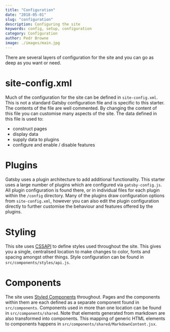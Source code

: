 ```yaml
---
title: "Configuration"
date: "2018-05-01"
slug: "configuration"
description: Configuring the site
keywords: config, setup, configuration
category: Configuration
author: Pedr Browne
image: ./images/main.jpg
---
```


There are several layers of configuration for the site and you can go as deep as
you want or need.

# site-config.xml

Much of the configuration for the site can be defined in `site-config.xml`. This
is not a standard Gatsby configuration file and is specific to this starter. The
contents of the file are well commented. By changing the content of this file
you can customise many aspects of the site. The data defined in this file is
used to:

* construct pages
* display data
* supply data to plugins
* configure and enable / disable features

# Plugins

Gatsby uses a plugin architecture to add additional functionality. This starter
uses a large number of plugins which are configured via `gatsby-config.js`. All
plugin configuration is found there, or in individual files for each plugin
within the `/config` directory. Many of the plugins draw configuration options
from `site-config.xml`, however you can also edit the plugin configuration
directly to further customise the behaviour and features offered by the plugins.

# Styling

This site uses [CSSAPI](https://github.com/Undistraction/cssapi) to define
styles used throughout the site. This gives you a single, centralised location
to make changes to color, fonts and spacing amongst other things. Style
configuration can be found in `src/components/styles/api.js`.

# Components

The site uses
[Styled Components](https://github.com/styled-components/styled-components)
throughout. Pages and the components within them are each defined as a separate
component found in `src/components`. Components used in more than one location
can be found in `src/components/shared`. Note that elements generated from
markdown are also transformed into components. This mapping of generic HTML
elements to components happens in `src/components/shared/MarkdownContent.jsx`.
